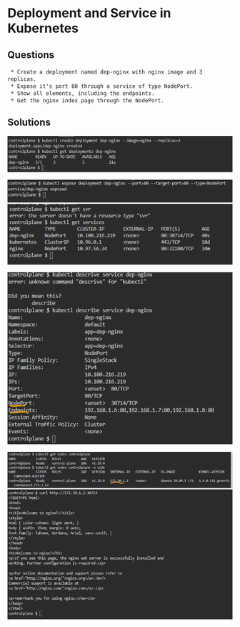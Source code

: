 # Deployment and Service in Kubernetes

## Questions
     * Create a deployment named dep-nginx with nginx image and 3 replicas.
     * Expose it's port 80 through a service of type NodePort.
     * Show all elements, including the endpoints.
     * Get the nginx index page through the NodePort.

## Solutions

![alt text](image.png)

![alt text](image-5.png)
![alt text](image-1.png)

![alt text](image-2.png)

![alt text](image-3.png) 
![alt text](image-4.png)
